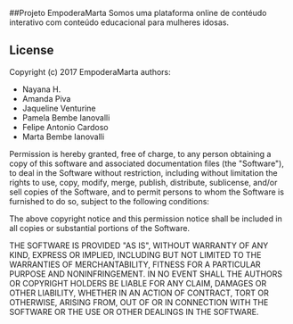 ##Projeto EmpoderaMarta
Somos uma plataforma online de contéudo interativo com conteúdo educacional para mulheres idosas.

## License
Copyright (c) 2017 EmpoderaMarta authors:
* Nayana H.
* Amanda Piva
* Jaqueline Venturine
* Pamela Bembe Ianovalli
* Felipe Antonio Cardoso 
* Marta Bembe Ianovalli

Permission is hereby granted, free of charge, to any person obtaining a copy
of this software and associated documentation files (the "Software"), to deal
in the Software without restriction, including without limitation the rights
to use, copy, modify, merge, publish, distribute, sublicense, and/or sell
copies of the Software, and to permit persons to whom the Software is
furnished to do so, subject to the following conditions:

The above copyright notice and this permission notice shall be included in
all copies or substantial portions of the Software.

THE SOFTWARE IS PROVIDED "AS IS", WITHOUT WARRANTY OF ANY KIND, EXPRESS OR
IMPLIED, INCLUDING BUT NOT LIMITED TO THE WARRANTIES OF MERCHANTABILITY,
FITNESS FOR A PARTICULAR PURPOSE AND NONINFRINGEMENT. IN NO EVENT SHALL THE
AUTHORS OR COPYRIGHT HOLDERS BE LIABLE FOR ANY CLAIM, DAMAGES OR OTHER
LIABILITY, WHETHER IN AN ACTION OF CONTRACT, TORT OR OTHERWISE, ARISING FROM,
OUT OF OR IN CONNECTION WITH THE SOFTWARE OR THE USE OR OTHER DEALINGS IN
THE SOFTWARE.
